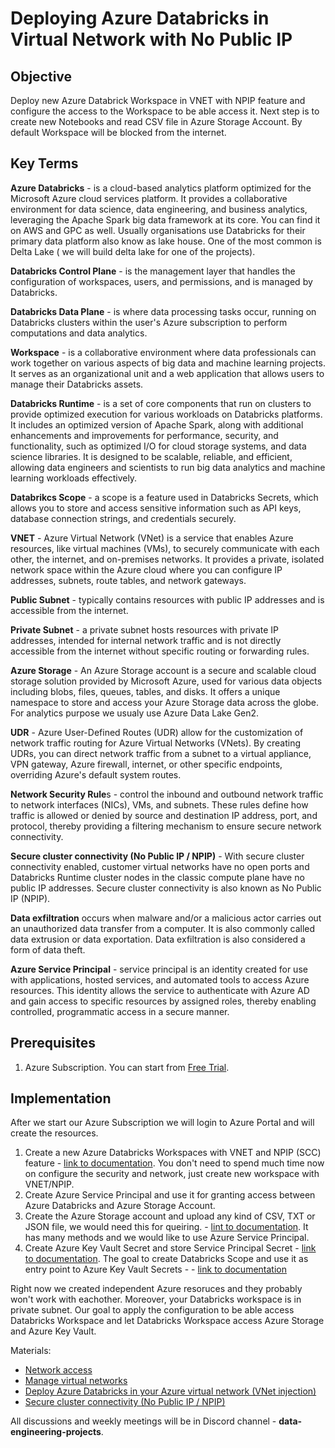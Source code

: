 # Deploying Azure Databricks in Virtual Network with No Public IP

## Objective

Deploy new Azure Databrick Workspace in VNET with NPIP feature and configure the access to the Workspace to be able access it. Next step is to create new Notebooks and read CSV file in Azure Storage Account. By default Workspace will be blocked from the internet.

## Key Terms

**Azure Databricks** -  is a cloud-based analytics platform optimized for the Microsoft Azure cloud services platform. It provides a collaborative environment for data science, data engineering, and business analytics, leveraging the Apache Spark big data framework at its core.  You can find it on AWS and GPC as well. Usually organisations use Databricks for their primary data platform also know as lake house. One of the most common is Delta Lake ( we will build delta lake for one of the projects).

**Databricks Control Plane** -  is the management layer that handles the configuration of workspaces, users, and permissions, and is managed by Databricks. 

**Databricks Data Plane** - is where data processing tasks occur, running on Databricks clusters within the user's Azure subscription to perform computations and data analytics.

**Workspace** - is a collaborative environment where data professionals can work together on various aspects of big data and machine learning projects. It serves as an organizational unit and a web application that allows users to manage their Databricks assets. 

**Databricks Runtime** - is a set of core components that run on clusters to provide optimized execution for various workloads on Databricks platforms. It includes an optimized version of Apache Spark, along with additional enhancements and improvements for performance, security, and functionality, such as optimized I/O for cloud storage systems, and data science libraries. It is designed to be scalable, reliable, and efficient, allowing data engineers and scientists to run big data analytics and machine learning workloads effectively.

**Databrikcs Scope** - a scope is a feature used in Databricks Secrets, which allows you to store and access sensitive information such as API keys, database connection strings, and credentials securely.

**VNET** - Azure Virtual Network (VNet) is a service that enables Azure resources, like virtual machines (VMs), to securely communicate with each other, the internet, and on-premises networks. It provides a private, isolated network space within the Azure cloud where you can configure IP addresses, subnets, route tables, and network gateways.

**Public Subnet** - typically contains resources with public IP addresses and is accessible from the internet.

**Private Subnet** - a private subnet hosts resources with private IP addresses, intended for internal network traffic and is not directly accessible from the internet without specific routing or forwarding rules.

**Azure Storage** - An Azure Storage account is a secure and scalable cloud storage solution provided by Microsoft Azure, used for various data objects including blobs, files, queues, tables, and disks. It offers a unique namespace to store and access your Azure Storage data across the globe. For analytics purpose we usualy use Azure Data Lake Gen2.

**UDR** - Azure User-Defined Routes (UDR) allow for the customization of network traffic routing for Azure Virtual Networks (VNets). By creating UDRs, you can direct network traffic from a subnet to a virtual appliance, VPN gateway, Azure firewall, internet, or other specific endpoints, overriding Azure's default system routes.

**Network Security Rule**s - control the inbound and outbound network traffic to network interfaces (NICs), VMs, and subnets. These rules define how traffic is allowed or denied by source and destination IP address, port, and protocol, thereby providing a filtering mechanism to ensure secure network connectivity.

**Secure cluster connectivity (No Public IP / NPIP)** - With secure cluster connectivity enabled, customer virtual networks have no open ports and Databricks Runtime cluster nodes in the classic compute plane have no public IP addresses. Secure cluster connectivity is also known as No Public IP (NPIP).

**Data exfiltration** occurs when malware and/or a malicious actor carries out an unauthorized data transfer from a computer. It is also commonly called data extrusion or data exportation. Data exfiltration is also considered a form of data theft.

**Azure Service Principal** - service principal is an identity created for use with applications, hosted services, and automated tools to access Azure resources. This identity allows the service to authenticate with Azure AD and gain access to specific resources by assigned roles, thereby enabling controlled, programmatic access in a secure manner.

## Prerequisites

1. Azure Subscription. You can start from [Free Trial](https://azure.microsoft.com/en-us/free/).

## Implementation

After we start our Azure Subscription we will login to Azure Portal and will create the resources.

1. Create a new Azure Databricks Workspaces with VNET and NPIP (SCC) feature - [link to documentation](https://learn.microsoft.com/en-us/azure/databricks/administration-guide/cloud-configurations/azure/vnet-inject). You don't need to spend much time now on configure the security and network, just create new workspace with VNET/NPIP.
2. Create Azure Service Principal and use it for granting access between Azure Databricks and Azure Storage Account. 
3. Create the Azure Storage account and upload any kind of CSV, TXT or JSON file, we would need this for queiring. - [lint to documentation](https://learn.microsoft.com/en-us/azure/databricks/storage/azure-storage). It has many methods and we would like to use Azure Service Principal.
4. Create Azure Key Vault Secret and store Service Principal Secret - [link to documentation](https://learn.microsoft.com/en-us/azure/key-vault/general/quick-create-portal). The goal to create Databricks Scope and use it as entry point to Azure Key Vault Secrets - - [link to documentation](https://learn.microsoft.com/en-us/azure/databricks/security/secrets/secret-scopes)

Right now we created independent Azure resoruces and they probably won't work with eachother. Moreover, your Databricks workspace is in private subnet. Our goal to apply the configuration to be able access Databricks Workspace and let Databricks Workspace access Azure Storage and Azure Key Vault. 

Materials:
- [Network access](https://learn.microsoft.com/en-us/azure/databricks/security/network/)
- [Manage virtual networks](https://learn.microsoft.com/en-us/azure/databricks/security/network/manage-vpcs)
- [Deploy Azure Databricks in your Azure virtual network (VNet injection)](https://learn.microsoft.com/en-us/azure/databricks/administration-guide/cloud-configurations/azure/vnet-inject)
- [Secure cluster connectivity (No Public IP / NPIP)](https://learn.microsoft.com/en-us/azure/databricks/security/network/secure-cluster-connectivity)

All discussions and weekly meetings will be in Discord channel - **data-engineering-projects**.





